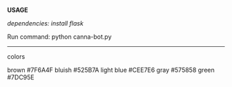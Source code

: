 **USAGE**

*dependencies: install flask*

Run command: python canna-bot.py

----------------------------

colors 

brown #7F6A4F
bluish #525B7A
light blue #CEE7E6
gray #575858
green #7DC95E
